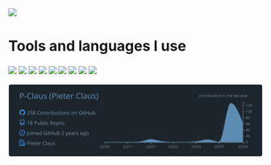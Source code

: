 <picture>
  <source media="(prefers-color-scheme: dark)" srcset="https://readme-typing-svg.demolab.com?font=VT323&size=25&pause=1000&color=00FF41&background=0D020800&vCenter=true&width=600&height=70&lines=Hi+there+%F0%9F%91%8B%2C+I'm+Pieter;I'm+a+student+at+Campus+19" />
  <img src="https://readme-typing-svg.demolab.com?font=VT323&size=25&pause=1000&color=008F11&vCenter=true&width=600&height=70&lines=Hi+there+%F0%9F%91%8B%2C+I'm+Pieter;I'm+a+student+at+Campus+19" />
</picture>

# Tools and languages I use
<h3 align='left-align'>
<img src="https://img.shields.io/badge/Visual%20Studio%20Code-007ACC.svg?style=for-the-badge&logo=Visual-Studio-Code&logoColor=white"/>
<img src="https://img.shields.io/badge/Hyper-000000.svg?style=for-the-badge&logo=Hyper&logoColor=white"/>
<img src="https://img.shields.io/badge/JavaScript-F7DF1E.svg?style=for-the-badge&logo=JavaScript&logoColor=black)"/>
<img src="https://img.shields.io/badge/Node.js-339933.svg?style=for-the-badge&logo=nodedotjs&logoColor=white"/>
<img src="https://img.shields.io/badge/React-61DAFB.svg?style=for-the-badge&logo=React&logoColor=black"/>
<img src="https://img.shields.io/badge/Vite-646CFF.svg?style=for-the-badge&logo=Vite&logoColor=white"/>
<img src="https://img.shields.io/badge/MongoDB-47A248.svg?style=for-the-badge&logo=MongoDB&logoColor=white"/>
<img src="https://img.shields.io/badge/C-A8B9CC.svg?style=for-the-badge&logo=C&logoColor=black"/>
<img src="https://img.shields.io/badge/Git-F05032.svg?style=for-the-badge&logo=Git&logoColor=white"/>
</h3>


![](https://raw.githubusercontent.com/P-Claus/profile-stats/master/profile-summary-card-output/city_lights/0-profile-details.svg)


